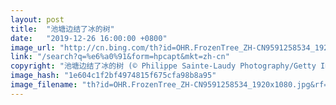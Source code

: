 ```yaml
---
layout: post
title:  "池塘边结了冰的树"
date:   "2019-12-26 16:00:00 +0800"
image_url: "http://cn.bing.com/th?id=OHR.FrozenTree_ZH-CN9591258534_1920x1080.jpg&rf=LaDigue_1920x1080.jpg&pid=hp"
link: "/search?q=%e6%a0%91&form=hpcapt&mkt=zh-cn"
copyright: "池塘边结了冰的树 (© Philippe Sainte-Laudy Photography/Getty Images)"
image_hash: "1e604c1f2bf4974815f675cfa98b8a95"
image_filename: "th?id=OHR.FrozenTree_ZH-CN9591258534_1920x1080.jpg&rf=LaDigue_1920x1080.jpg&pid=hp"
---
```


